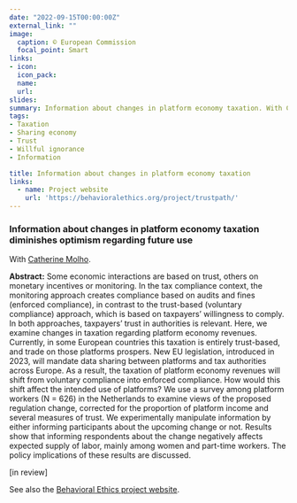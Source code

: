 ```yaml
---
date: "2022-09-15T00:00:00Z"
external_link: ""
image:
  caption: © European Commission
  focal_point: Smart
links:
- icon: 
  icon_pack: 
  name: 
  url: 
slides: 
summary: Information about changes in platform economy taxation. With Catherine Molho. [in review]
tags:
- Taxation
- Sharing economy
- Trust
- Willful ignorance
- Information

title: Information about changes in platform economy taxation
links:
  - name: Project website
    url: 'https://behavioralethics.org/project/trustpath/'
---
```


<h3> Information about changes in platform economy taxation diminishes optimism regarding future use
 </h3> 

With [Catherine Molho](https://catherinemolho.github.io/). 

<b>Abstract:</b>
Some economic interactions are based on trust, others on monetary incentives or monitoring. In the tax compliance context, the monitoring approach creates compliance based on audits and fines (enforced compliance), in contrast to the trust-based (voluntary compliance) approach, which is based on taxpayers’ willingness to comply. In both approaches, taxpayers’ trust in authorities is relevant. Here, we examine changes in taxation regarding platform economy revenues. Currently, in some European countries this taxation is entirely trust-based, and trade on those platforms prospers. New EU legislation, introduced in 2023, will mandate data sharing between platforms and tax authorities across Europe. As a result, the taxation of platform economy revenues will shift from voluntary compliance into enforced compliance. How would this shift affect the intended use of platforms? We use a survey among platform workers (N = 626) in the Netherlands to examine views of the proposed regulation change, corrected for the proportion of platform income and several measures of trust. We experimentally manipulate information by either informing participants about the upcoming change or not. Results show that informing respondents about the change negatively affects expected supply of labor, mainly among women and part-time workers. The policy implications of these results are discussed. 

[in review]

See also the [Behavioral Ethics project website](https://behavioralethics.org/project/trustpath/). 